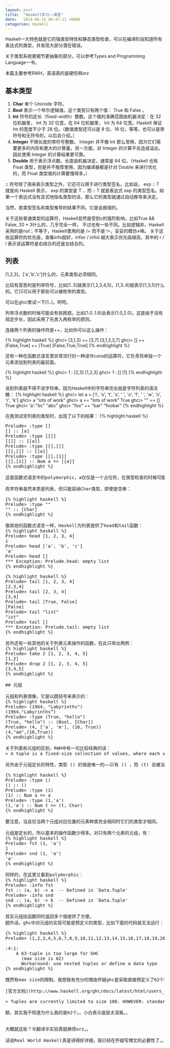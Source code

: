 ```yaml
---
layout: post
title:  "Haskell学习——类型"
date:   2014-06-15 00:47:11 +0800
categories: Haskell
---
```



Haskell一大特色就是它的强类型特性和静态类型检查，可以在编译阶段知道所有表达式的类型，并发现大部分潜在错误。

关于类型系统更细节更抽象的部分，可以参考Types and Programming Language一书。

本篇主要参考RWH，英语真的是硬伤啊orz

## 基本类型

1. **Char** 单个 Unicode 字符。
2. **Bool** 表示一个布尔逻辑值。这个类型只有两个值： True 和 False 。
3. **Int** 符号的定长（fixed-width）整数。这个值的准确范围由机器决定：在 32 位机器里， Int 为 32 位宽，在 64 位机器里， Int 为 64 位宽。Haskell 保证 Int 的宽度不少于 28 位。（数值类型还可以是 8 位、16 位，等等，也可以是带符号和无符号的，以后会介绍。）
4. **Integer** 不限长度的带符号整数。 Integer 并不像 Int 那么常用，因为它们需要更多的内存和更大的计算量。另一方面，对 Integer 的计算不会造成溢出，因此使用 Integer 的计算结果更可靠。
5. **Double** 用于表示浮点数。长度由机器决定，通常是 64 位。（Haskell 也有 Float 类型，但是并不推荐使用，因为编译器都是针对 Double 来进行优化的，而 Float 类型值的计算要慢得多。）

**::** 符号除了用来表示类型之外，它还可以用于进行类型签名。比如说， exp :: T 就是向 Haskell 表示， exp 的类型是 T ，而 :: T 就是表达式 exp 的类型签名。如果一个表达式没有显式地指名类型的话，那么它的类型就通过自动推导来决定。

当然，若类型签名和类型推导的结果不同，它是会报错的。

关于这些普通类型的运算符，Haskell显然是受到c的强烈影响，比如True && False, 20 * 3什么的，几乎完全一样。
不过也有一些不同。比如逻辑非，Haskell采用的是not；不等于，Haskell里用的是 /= 而不是 !=，妥妥的模仿≠嘛。
关于这些运算符的优先级，查看info就好，infixr / infixl 越大表示优先级越高，其中的 r / l 表示该运算符是右结合的还是左结合的。

## 列表

[1,2,3]，['a','b','c']什么的，元素类型必须相同。

比较有意思的是列举符号，比如[1..5]就表示[1,2,3,4,5]，[1,3..6]就表示[1,3,5]什么的。它只可以用于那些可以被枚举的类型。

可以在ghci里试一下[1..]，呵呵。

列举浮点数的时候可能会有些困惑。比如[1.0..1.8]会表示[1.0,2.0]，这是由于没有规定步长，因此采用了先舍入再枚举的原则。

连接两个列表的操作符是++，比如你可以这么操作：

{% highlight haskell %}
ghci> [3,1,3] ++ [3,7]
[3,1,3,3,7]
ghci> [] ++ [False,True] ++ [True]
[False,True,True]
{% endhighlight %}

还有一种在函数式语言里非常流行的一种读作cons的运算符，它负责将单独一个元素添加到列表的最前面。

{% highlight haskell %}
ghci> 1 : [2,3]
[1,2,3]
ghci> 1 : []
[1]
{% endhighlight %}

说到列表就不得不说字符串。因为Haskell中的字符串完全就是字符列表的语法糖：
{% highlight haskell %}
ghci> let a = ['l', 'o', 't', 's', ' ', 'o', 'f', ' ', 'w', 'o', 'r', 'k']
ghci> a
"lots of work"
ghci> a == "lots of work”
True
ghci> "" == []
True
ghci> 'a':"bc"
"abc"
ghci> "foo" ++ "bar"
"foobar"
{% endhighlight %}
 
在我测试空列表的类型时，出现了以下的结果：
{% highlight haskell %}
<pre name="code" class="plain">Prelude> :type []
[] :: [a]
Prelude> :type [[]]
[[]] :: [[a]]
Prelude> :type [[],[]]
[[],[]] :: [[a]]
Prelude> :type [[],[1]]
[[],[1]] :: Num a => [[a]]
{% endhighlight %}
 
这是函数式语言中的polymorphic，a仅仅是一个占位符，在类型检查的时候可能会被替换成更加具体的类型。

而字符串虽然本质是列表，但只能容纳Char类型，即使是空串：

{% highlight haskell %}
Prelude> :type ""
"" :: [Char]
{% endhighlight %}
 
像其他的函数式语言一样，Haskell为列表提供了head和tail函数：
{% highlight haskell %}
Prelude> head [1, 2, 3, 4]
1
Prelude> head ['a', 'b', 'c']
'a'
Prelude> head []
*** Exception: Prelude.head: empty list
{% endhighlight %}
 
{% highlight haskell %}
Prelude> tail [1, 2, 3, 4]
[2,3,4]
Prelude> tail [2, 3, 4]
[3,4]
Prelude> tail [True, False]
[False]
Prelude> tail "list"
"ist"
Prelude> tail []
*** Exception: Prelude.tail: empty list
{% endhighlight %}
 
另外还有一些其他的关于列表元素操作的函数，在此只举出两例：
{% highlight haskell %}
Prelude> take 2 [1, 2, 3, 4, 5]
[1,2]
Prelude> drop 2 [1, 2, 3, 4, 5]
[3,4,5]
{% endhighlight %}

## 元组

元组和列表很像，它是以圆括号来表示的：
{% highlight haskell %}
Prelude> (1964, "Labyrinths")
(1964,"Labyrinths”)
Prelude> :type (True, "hello")
(True, "hello") :: (Bool, [Char])
Prelude> (4, ['a', 'm'], (16, True))
(4,"am",(16,True))
{% endhighlight %}
 
关于列表和元组的区别，RWH中有一句比较经典的话：
> A tuple is a fixed-size collection of values, where each value can have a different type. This distinguishes them from a list, which can have any length, but whose elements must all have the same type.
 
另外由于元组定长的特性，类型 () 的值是唯一的——只有 () ，而 (t) 会被当作 t 本身。这也比较符合人类的正常思维——我可不希望(1+1) * 2被当作一个元组和一个Num相乘。

{% highlight haskell %}
Prelude> :type ()
() :: ()
Prelude> :type (1)
(1) :: Num a => a
Prelude> :type (1,'a')
(1,'a') :: Num t => (t, Char)
{% endhighlight %}
 
要注意，当且仅当两个元组对应位置的元素种类完全相同时它们的类型才相同。

元组是定长的，所以基本的操作函数少得多。对只有两个元素的元组，有：
{% highlight haskell %}
Prelude> fst (1, 'a')
1
Prelude> snd (1, 'a')
'a'
{% endhighlight %}
 
同样的，在这里又看到polymorphic：
{% highlight haskell %}
Prelude> :info fst
fst :: (a, b) -> a 	-- Defined in `Data.Tuple'
Prelude> :info snd
snd :: (a, b) -> b 	-- Defined in `Data.Tuple'
{% endhighlight %}
 
其实元组给函数同时返回多个值提供了方便。
题外话，ghc中对元组的实现可能是预定义的类型，比如下面的代码就无法运行：

{% highlight haskell %}
Prelude> (1,2,3,4,5,6,7,8,9,10,11,12,13,14,15,16,17,18,19,20,21,22,23,24,25,26,27,28,29,30,31,32,33,34,35,36,37,38,39,40,41,42,43,44,45,46,47,48,49,50,51,52,53,54,55,56,57,58,59,60,61,62,63)

<interactive>:4:1:
    A 63-tuple is too large for GHC
      (max size is 62)
      Workaround: use nested tuples or define a data type
{% endhighlight %}
 
既然有max size的限制，我想我有充分的理由怀疑ghc是采取直接预定义了62个不同的父类型——由于元组的定长的特性，这样做是不会有任何问题的。

[官方文档](http://www.haskell.org/ghc/docs/latest/html/users_guide/bugs-and-infelicities.html)中这么讲：

> Tuples are currently limited to size 100. HOWEVER: standard instances for tuples (Eq, Ord, Bounded, Ix Read, and Show) are available only up to 16-tuples. This limitation is easily subvertible, so please ask if you get stuck on it.
 
额，其实我不知道为什么我的是62个。。小白表示底层太深奥。。


大概就这些？半翻译半实验真挺麻烦orz。。

话说Real World Haskell真是讲得好详细，我已经在怀疑写博文的必要性了。。

